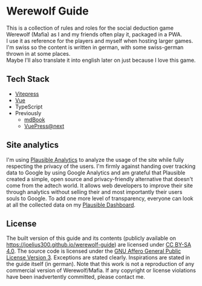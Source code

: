 # Werewolf Guide

This is a collection of rules and roles for the social deduction game Werewolf (Mafia) as I and my friends often play it, packaged in a PWA.  
I use it as reference for the players and myself when hosting larger games. I'm swiss so the content is written in german, with some swiss-german thrown in at some places.  
Maybe I'll also translate it into english later on just because I love this game.

## Tech Stack

- [Vitepress](https://vitepress.dev/)
- [Vue](https://vuejs.org)
- TypeScript
- Previously
  - [mdBook](https://rust-lang.github.io/mdBook/)
  - [VuePress@next](https://v2.vuepress.vuejs.org/)

## Site analytics

I'm using [Plausible Analytics](https://plausible.io) to analyze the usage of the site while fully respecting the privacy of the users. I'm firmly against handing over tracking data to Google by using Google Analytics and am grateful that Plausible created a simple, open source and privacy-friendly alternative that doesn't come from the adtech world. It allows web developers to improve their site through analytics without selling their and most importantly their users souls to Google. To add one more level of transparency, everyone can look at all the collected data on my [Plausible Dashboard](https://plausible.io/joelius300.github.io%2Fwerewolf-guide).

## License

The built version of this guide and its contents (publicly available on <https://joelius300.github.io/werewolf-guide>) are licensed under [CC BY-SA 4.0](http://creativecommons.org/licenses/by-sa/4.0/). The source code is licensed under the [GNU Affero General Public License Version 3](https://www.gnu.org/licenses/agpl-3.0.en.html). Exceptions are stated clearly. Inspirations are stated in the guide itself (in german). Note that this work is not a reproduction of any commercial version of Werewolf/Mafia. If any copyright or license violations have been inadvertently committed, please contact me.
